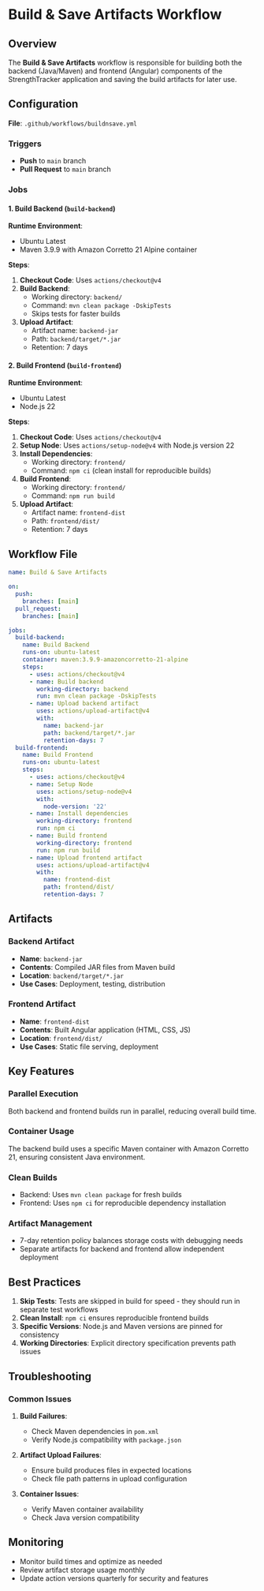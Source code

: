 # Build & Save Artifacts Workflow

## Overview

The **Build & Save Artifacts** workflow is responsible for building both the backend (Java/Maven) and frontend (Angular) components of the StrengthTracker application and saving the build artifacts for later use.

## Configuration

**File**: `.github/workflows/buildnsave.yml`

### Triggers

- **Push** to `main` branch
- **Pull Request** to `main` branch

### Jobs

#### 1. Build Backend (`build-backend`)

**Runtime Environment**: 
- Ubuntu Latest
- Maven 3.9.9 with Amazon Corretto 21 Alpine container

**Steps**:
1. **Checkout Code**: Uses `actions/checkout@v4`
2. **Build Backend**: 
   - Working directory: `backend/`
   - Command: `mvn clean package -DskipTests`
   - Skips tests for faster builds
3. **Upload Artifact**:
   - Artifact name: `backend-jar`
   - Path: `backend/target/*.jar`
   - Retention: 7 days

#### 2. Build Frontend (`build-frontend`)

**Runtime Environment**: 
- Ubuntu Latest
- Node.js 22

**Steps**:
1. **Checkout Code**: Uses `actions/checkout@v4`
2. **Setup Node**: Uses `actions/setup-node@v4` with Node.js version 22
3. **Install Dependencies**:
   - Working directory: `frontend/`
   - Command: `npm ci` (clean install for reproducible builds)
4. **Build Frontend**:
   - Working directory: `frontend/`
   - Command: `npm run build`
5. **Upload Artifact**:
   - Artifact name: `frontend-dist`
   - Path: `frontend/dist/`
   - Retention: 7 days

## Workflow File

```yaml
name: Build & Save Artifacts

on:
  push:
    branches: [main]
  pull_request:
    branches: [main]

jobs:
  build-backend:
    name: Build Backend
    runs-on: ubuntu-latest
    container: maven:3.9.9-amazoncorretto-21-alpine
    steps:
      - uses: actions/checkout@v4
      - name: Build backend
        working-directory: backend
        run: mvn clean package -DskipTests
      - name: Upload backend artifact
        uses: actions/upload-artifact@v4
        with:
          name: backend-jar
          path: backend/target/*.jar
          retention-days: 7
  build-frontend:
    name: Build Frontend
    runs-on: ubuntu-latest
    steps:
      - uses: actions/checkout@v4
      - name: Setup Node
        uses: actions/setup-node@v4
        with:
          node-version: '22'
      - name: Install dependencies
        working-directory: frontend
        run: npm ci
      - name: Build frontend
        working-directory: frontend
        run: npm run build
      - name: Upload frontend artifact
        uses: actions/upload-artifact@v4
        with:
          name: frontend-dist
          path: frontend/dist/
          retention-days: 7
```

## Artifacts

### Backend Artifact
- **Name**: `backend-jar`
- **Contents**: Compiled JAR files from Maven build
- **Location**: `backend/target/*.jar`
- **Use Cases**: Deployment, testing, distribution

### Frontend Artifact
- **Name**: `frontend-dist`
- **Contents**: Built Angular application (HTML, CSS, JS)
- **Location**: `frontend/dist/`
- **Use Cases**: Static file serving, deployment

## Key Features

### Parallel Execution
Both backend and frontend builds run in parallel, reducing overall build time.

### Container Usage
The backend build uses a specific Maven container with Amazon Corretto 21, ensuring consistent Java environment.

### Clean Builds
- Backend: Uses `mvn clean package` for fresh builds
- Frontend: Uses `npm ci` for reproducible dependency installation

### Artifact Management
- 7-day retention policy balances storage costs with debugging needs
- Separate artifacts for backend and frontend allow independent deployment

## Best Practices

1. **Skip Tests**: Tests are skipped in build for speed - they should run in separate test workflows
2. **Clean Install**: `npm ci` ensures reproducible frontend builds
3. **Specific Versions**: Node.js and Maven versions are pinned for consistency
4. **Working Directories**: Explicit directory specification prevents path issues

## Troubleshooting

### Common Issues

1. **Build Failures**:
   - Check Maven dependencies in `pom.xml`
   - Verify Node.js compatibility with `package.json`

2. **Artifact Upload Failures**:
   - Ensure build produces files in expected locations
   - Check file path patterns in upload configuration

3. **Container Issues**:
   - Verify Maven container availability
   - Check Java version compatibility

## Monitoring

- Monitor build times and optimize as needed
- Review artifact storage usage monthly
- Update action versions quarterly for security and features
